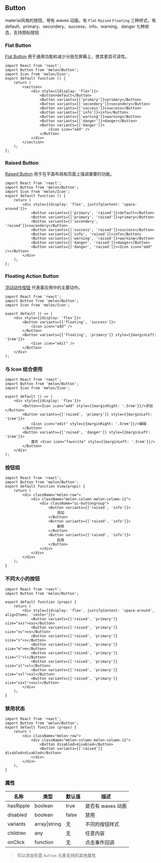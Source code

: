 ## Button

material风格的按钮，带有 waves 动画，有 `Flat` `Raised` `Floating` 三种样式，有 default、primary、secondery、success、info、warning、danger 七种状态，支持图标按钮

### Flat Button

[Flat Button](https://material.google.com/components/buttons.html#buttons-flat-raised-buttons) 用于通用功能和减少分层在屏幕上，使其更具可读性。

```react Flat 按钮
import React from 'react';
import Button from 'melon/Button';
import Icon from 'melon/Icon';
export default function () {
    return (
        <section>
            <div style={{display: 'flex'}}>
                <Button>default</Button>
                <Button variants={['primary']}>primary</Button>
                <Button variants={['secondery']}>secondery</Button>
                <Button variants={['success']}>success</Button>
                <Button variants={['info']}>info</Button>
                <Button variants={['warning']}>warning</Button>
                <Button variants={['danger']}>danger</Button>
                <Button variants={['danger']}>
                    <Icon icon="add" />
                </Button>
            </div>
        </section>
    );
};
```
### Raised Button

[Raised Button](https://material.google.com/components/buttons.html#buttons-flat-raised-buttons) 用于在平面布局和页面上强调重要的功能。

```react Raised 按钮
import React from 'react';
import Button from 'melon/Button';
import Icon from 'melon/Icon';
export default function () {
    return (
        <div style={{display: 'flex', justifyContent: 'space-around'}}>
            <Button variants={['primary', 'raised']}>default</Button>
            <Button variants={['primary', 'raised']}>primary</Button>
            <Button variants={['secondery', 'raised']}>secondery</Button>
            <Button variants={['success', 'raised']}>success</Button>
            <Button variants={['info', 'raised']}>info</Button>
            <Button variants={['warning', 'raised']}>warning</Button>
            <Button variants={['danger', 'raised']}>danger</Button>
            <Button variants={['danger', 'raised']}><Icon icon="add" /></Button>
        </div>
    );
};
```

### Floating Action Button

[浮动动作按钮](https://material.io/guidelines/components/buttons-floating-action-button.html) 代表着应用中的主要动作。

```react FloatingAction 按钮
import React from 'react';
import Button from 'melon/Button';
import Icon from 'melon/Icon';

export default () => (
    <div style={{display: 'flex'}}>
        <Button variants={['floating', 'success']}>
            <Icon icon="add" />
        </Button>
        <Button variants={['floating', 'primary']} style={{marginLeft: '1rem'}}>
            <Icon icon="edit" />
        </Button>
    </div>
);
```

### 与 Icon 结合使用

```react 与 Icon 结合使用
import React from 'react';
import Button from 'melon/Button';
import Icon from 'melon/Icon';

export default () => (
    <div style={{display: 'flex'}}>
        <Button><Icon icon="add" style={{marginRight: '.5rem'}}/>添加</Button>
        <Button variants={['raised', 'primary']} style={{marginLeft: '1rem'}}>
            <Icon icon="edit" style={{marginRight: '.5rem'}}/>编辑
        </Button>
        <Button variants={['raised', 'danger']} style={{marginLeft: '1rem'}}>
            喜欢 <Icon icon="favorite" style={{marginLeft: '.5rem'}}/>
        </Button>
    </div>
);
```

### 按钮组

```react 按钮组
import React from 'react';
import Button from 'melon/Button';
export default function View(props) {
    return (
        <div className="melon-row">
            <div className="melon-column melon-column-12">
                <div className="ui-buttongroup">
                    <Button variants={['raised', 'info']}>
                        添加
                    </Button>
                    <Button variants={['raised', 'info']}>
                        删除
                    </Button>
                    <Button variants={['raised', 'info']}>
                        启用
                    </Button>
                </div>
            </div>
        </div>
    );
}
```

### 不同大小的按钮

```react 按钮大小
import React from 'react';
import Button from 'melon/Button';

export default function (props) {
    return (
        <div style={{display: 'flex', justifyContent: 'space-around', alignItems: 'center'}}>
            <Button variants={['raised', 'primary']} size="xxs">xxs</Button>
            <Button variants={['raised', 'primary']} size="xs">xs</Button>
            <Button variants={['raised', 'primary']} size="s">s</Button>
            <Button variants={['raised', 'primary']} size="m">m</Button>
            <Button variants={['raised', 'primary']} size="l">l</Button>
            <Button variants={['raised', 'primary']} size="xl">xl</Button>
            <Button variants={['raised', 'primary']} size="xxl">xxl</Button>
            <Button variants={['raised', 'primary']} size="xxxl">xxxl</Button>
        </div>
    );
}
```
### 禁用状态

```react 禁用状态
import React from 'react';
import Button from 'melon/Button';
export default function (props) {
    return (
        <div className="melon-row">
            <div className="melon-column melon-column-12">
                <Button disabled>disabled</Button>
                <Button variants={['raised']} disabled>disabled</Button>
            </div>
        </div>
    );
}
```

### 属性

|名称|类型|默认值|描述|
|---|---|---|---|
|hasRipple|boolean|true|是否有 waves 动画|
|disabled|boolean|false|禁用|
|variants|array\|string|无|不同的按钮样式|
|children|any|无|任意内容|
|onClick|function|无|点击事件回调|

> 可以添加任意 `button` 元素支持的其他属性
